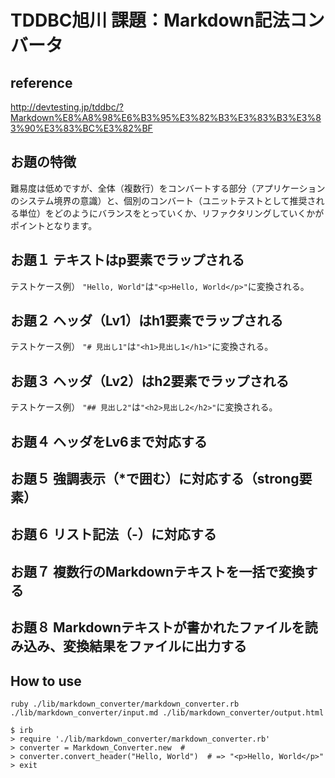 # TDDBC旭川 課題：Markdown記法コンバータ

## reference
http://devtesting.jp/tddbc/?Markdown%E8%A8%98%E6%B3%95%E3%82%B3%E3%83%B3%E3%83%90%E3%83%BC%E3%82%BF

## お題の特徴
難易度は低めですが、全体（複数行）をコンバートする部分（アプリケーションのシステム境界の意識）と、個別のコンバート（ユニットテストとして推奨される単位）をどのようにバランスをとっていくか、リファクタリングしていくかがポイントとなります。

## お題１ テキストはp要素でラップされる
テストケース例） `"Hello, World"`は`"<p>Hello, World</p>"`に変換される。

## お題２ ヘッダ（Lv1）はh1要素でラップされる
テストケース例） `"# 見出し1"`は`"<h1>見出し1</h1>"`に変換される。

## お題３ ヘッダ（Lv2）はh2要素でラップされる
テストケース例） `"## 見出し2"`は`"<h2>見出し2</h2>"`に変換される。

## お題４ ヘッダをLv6まで対応する
## お題５ 強調表示（*で囲む）に対応する（strong要素）
## お題６ リスト記法（-）に対応する
## お題７ 複数行のMarkdownテキストを一括で変換する
## お題８ Markdownテキストが書かれたファイルを読み込み、変換結果をファイルに出力する

## How to use

```
ruby ./lib/markdown_converter/markdown_converter.rb ./lib/markdown_converter/input.md ./lib/markdown_converter/output.html
```

````
$ irb
> require './lib/markdown_converter/markdown_converter.rb'
> converter = Markdown_Converter.new  # 
> converter.convert_header("Hello, World")  # => "<p>Hello, World</p>"
> exit
````